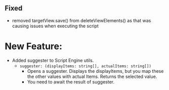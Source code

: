 ## Fixed
- removed targetView.save() from deleteViewElements() as that was causing issues when executing the script

# New Feature:
- Added suggester to Script Engine utils.
  - `suggester: (displayItems: string[], actualItems: string[])`
    - Opens a suggester. Displays the displayItems, but you map these the other values with actual Items. Returns the selected value.
    - You need to await the result of suggester.

